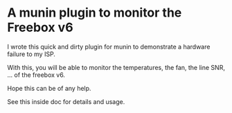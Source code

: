 A munin plugin to monitor the Freebox v6
========================================

I wrote this quick and dirty plugin for munin to demonstrate a hardware failure to my ISP.

With this, you will be able to monitor the temperatures,  the fan, the line SNR, ... of the freebox v6.

Hope this can be of any help.

See this inside doc for details and usage.
